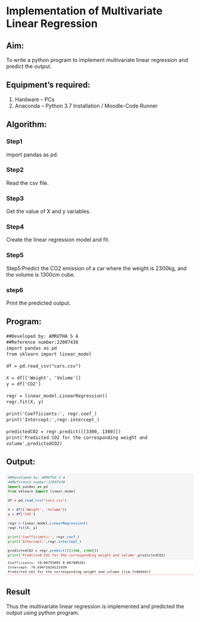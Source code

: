 # Implementation of Multivariate Linear Regression

## Aim:
To write a python program to implement multivariate linear regression and predict the output.

## Equipment’s required:
1.	Hardware – PCs
2.	Anaconda – Python 3.7 Installation / Moodle-Code Runner

## Algorithm:

### Step1
import pandas as pd.
### Step2
Read the csv file.
### Step3
Get the value of X and y variables.
### Step4
Create the linear regression model and fit.
### Step5
Step5:Predict the CO2 emission of a car where the weight is 2300kg, and the volume is 1300cm cube.
### step6
Print the predicted output.

## Program:
```
##Developed by: AMRUTHA S A
##Reference number:22007438
import pandas as pd
from sklearn import linear_model

df = pd.read_csv("cars.csv")

X = df[['Weight', 'Volume']]
y = df['CO2']

regr = linear_model.LinearRegression()
regr.fit(X, y)

print('Coefficients:', regr.coef_)
print('Intercept:',regr.intercept_)

predictedCO2 = regr.predict([[3300, 1300]])
print('Predicted CO2 for the corresponding weight and volume',predictedCO2)

```
## Output:
![](W1.png)

## Result
Thus the multivariate linear regression is implemented and predicted the output using python program.